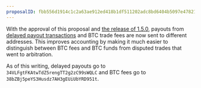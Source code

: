 ```yaml
---
proposalID: fbb556d1914c1c2a63ae912ed418b1df511202adc8bd6404b5097e478214055a
---
```


With the approval of this proposal and [the release of 1.5.0](https://github.com/bisq-network/bisq/commit/34e79de7b370e1df8f83f9d54405f0787c3fd068), payouts from [delayed payout transactions](https://bisq.wiki/Arbitration#Time-Locked_Payout_Transaction) and BTC trade fees are now sent to different addresses. This improves accounting by making it much easier to distinguish between BTC fees and BTC funds from disputed trades that went to arbitration.

As of this writing, delayed payouts go to `34VLFgtFKAtwTdZ5rengTT2g2zC99sWQLC` and BTC fees go to `38bZBj5peYS3Husdz7AH3gEUiUbYRD951t`.
